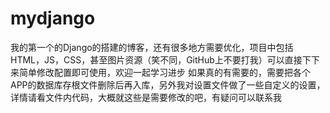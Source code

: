# mydjango
我的第一个的Django的搭建的博客，还有很多地方需要优化，项目中包括HTML，JS，CSS，甚至图片资源（笑不同，GitHub上不要打我）可以直接下下来简单修改配置即可使用，欢迎一起学习进步
如果真的有需要的，需要把各个APP的数据库存根文件删除后再入库，另外我对设置文件做了一些自定义的设置，详情请看文件内代码，大概就这些是需要修改的吧，有疑问可以联系我
